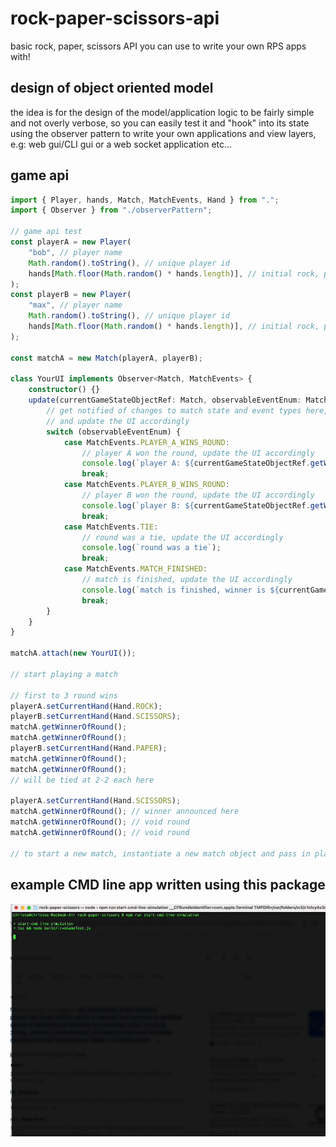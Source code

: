 # rock-paper-scissors-api

basic rock, paper, scissors API you can use to write your own RPS apps with!

## design of object oriented model

the idea is for the design of the model/application logic to be fairly simple and not overly verbose, so you can easily test it and "hook" into its state using the observer pattern to write your own applications and view layers, e.g: web gui/CLI gui or a web socket application etc...

## game api

```typescript
import { Player, hands, Match, MatchEvents, Hand } from ".";
import { Observer } from "./observerPattern";

// game api test
const playerA = new Player(
    "bob", // player name
    Math.random().toString(), // unique player id
    hands[Math.floor(Math.random() * hands.length)], // initial rock, paper, scissors hand, here i've made it random
);
const playerB = new Player(
    "max", // player name
    Math.random().toString(), // unique player id
    hands[Math.floor(Math.random() * hands.length)], // initial rock, paper, scissors hand, here i've made it random
);

const matchA = new Match(playerA, playerB);

class YourUI implements Observer<Match, MatchEvents> {
    constructor() {}
    update(currentGameStateObjectRef: Match, observableEventEnum: MatchEvents) {
        // get notified of changes to match state and event types here,
        // and update the UI accordingly
        switch (observableEventEnum) {
            case MatchEvents.PLAYER_A_WINS_ROUND:
                // player A won the round, update the UI accordingly
                console.log(`player A: ${currentGameStateObjectRef.getWinnerOfRound()} wins the round`);
                break;
            case MatchEvents.PLAYER_B_WINS_ROUND:
                // player B won the round, update the UI accordingly
                console.log(`player B: ${currentGameStateObjectRef.getWinnerOfRound()} wins the round`);
                break;
            case MatchEvents.TIE:
                // round was a tie, update the UI accordingly
                console.log(`round was a tie`);
                break;
            case MatchEvents.MATCH_FINISHED:
                // match is finished, update the UI accordingly
                console.log(`match is finished, winner is ${currentGameStateObjectRef.winningPlayer?.name}`);
                break;
        }
    }
}

matchA.attach(new YourUI());

// start playing a match

// first to 3 round wins
playerA.setCurrentHand(Hand.ROCK);
playerB.setCurrentHand(Hand.SCISSORS);
matchA.getWinnerOfRound();
matchA.getWinnerOfRound();
playerB.setCurrentHand(Hand.PAPER);
matchA.getWinnerOfRound();
matchA.getWinnerOfRound();
// will be tied at 2-2 each here

playerA.setCurrentHand(Hand.SCISSORS);
matchA.getWinnerOfRound(); // winner announced here
matchA.getWinnerOfRound(); // void round
matchA.getWinnerOfRound(); // void round

// to start a new match, instantiate a new match object and pass in player objects again, repeat the process
```

## example CMD line app written using this package

<img src="./cmd-line-simulation.gif">
